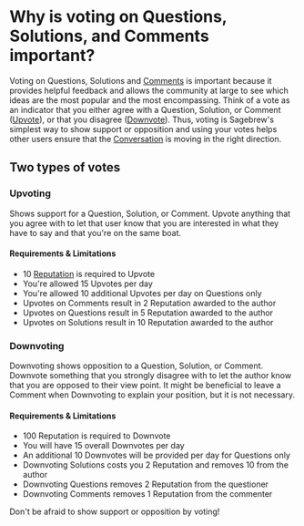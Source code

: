 # Why is voting on Questions, Solutions, and Comments important? #
Voting on Questions, Solutions and [Comments][5] is important because it provides 
helpful feedback and allows the community at large to see which ideas are the 
most popular and the most encompassing. Think of a vote as an indicator that 
you either agree with a Question, Solution, or Comment ([Upvote][1]), or that 
you disagree ([Downvote][2]). Thus, 
voting is Sagebrew's simplest way to show support or opposition and using 
your votes helps other users ensure that the [Conversation][3] is moving 
in the right direction. 

## Two types of votes ##
### Upvoting ###
Shows support for a Question, Solution, or Comment. Upvote anything 
that you agree with to let that user know that 
you are interested in what they have to say and that you're on the same boat.

#### Requirements & Limitations ####
- 10 [Reputation][4] is required to Upvote
- You're allowed 15 Upvotes per day
- You're allowed 10 additional Upvotes per day on Questions only 
- Upvotes on Comments result in 2 Reputation awarded to the author
- Upvotes on Questions result in 5 Reputation awarded to the author
- Upvotes on Solutions result in 10 Reputation awarded to the author

### Downvoting ###
Downvoting shows opposition to a Question, Solution, or Comment. Downvote something 
that you strongly disagree with to let the 
author know that you are opposed to their view point. It might be beneficial to 
leave a Comment when Downvoting to explain your position, but it is not 
necessary. 

#### Requirements & Limitations ####
- 100 Reputation is required to Downvote
- You will have 15 overall Downvotes per day
- An additional 10 Downvotes will be provided per day for Questions only
- Downvoting Solutions costs you 2 Reputation and removes 10 from the author
- Downvoting Questions removes 2 Reputation from the questioner
- Downvoting Comments removes 1 Reputation from the commenter

Don't be afraid to show support or opposition by voting! 


[1]: /help/privileges/upvote/
[2]: /help/privileges/downvote/
[3]: /help/privileges/participate_in_the_conversation/
[4]: /help/reputation/
[5]: /help/privileges/comment/